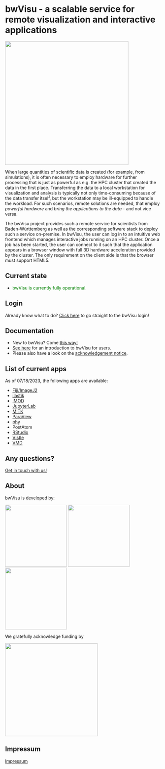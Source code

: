 # bwVisu - a scalable service for remote visualization and interactive applications

<img src="https://github.com/bwvisu/docs/raw/master/img/bwvisu2.png" alt="" width="400"/>

When large quantities of scientific data is created (for example, from simulations), it is often necessary to employ hardware for further processing that is just as powerful as e.g. the HPC cluster that created the data in the first place. Transferring the data to a local workstation for visualization and analysis is typically not only time-consuming because of the data transfer itself, but the workstation may be ill-equipped to handle the workload. For such scenarios, remote solutions are needed, that employ *powerful hardware* and *bring the applications to the data* - and not vice versa.

The bwVisu project provides such a remote service for scientists from Baden-Württemberg as well as the corresponding software stack to deploy such a service on-premise. In bwVisu, the user can log in to an intuitive web frontend which manages interactive jobs running on an HPC cluster. Once a job has been started, the user can connect to it such that the application appears in a browser window with full 3D hardware acceleration provided by the cluster. The only requirement on the client side is that the browser must support HTML5.

## Current state

<!-- * <p style="color:green;">bwVisu is running. The service is available for users of bwForCluster Helix and users of SDS@hd. </p> -->
<!--* <p style="color:red;">bwVisu is currently down for maintenance, but will be back online soon.</p> -->
<!--* <p style="color:green;"> bwVisu is currently operational. Due to the ongoing mitigation of the maintenance of hpc cluster Helix there might be gaps in the availability of the service.  In general, the service is available for users of bwForCluster Helix and users of SDS@hd. </p> -->
* <p style="color:green;"> bwVisu is currently fully operational.</p>

## Login
Already know what to do? [Click here](https://bwvisu-web.urz.uni-heidelberg.de) to go straight to the bwVisu login!

## Documentation
* New to bwVisu? Come [this way!](user-docs/getting-started.md)
* [See here](user-docs/user-docs.md) for an introduction to bwVisu for users.
* Please also have a look on the [acknowledgement notice](acknowledgement.md).

<!-- * **For administrators or the technically inclined:** [See here](technical-docs/technical-docs.md) for the bwVisu technical documentation, including a description of its architecture, how it works and how to install bwVisu. -->

## List of current apps
As of 07/18/2023, the following apps are available:
- [Fiji/ImageJ2](https://imagej.net/software/fiji/)
- [ilastik](https://www.ilastik.org/)
- [IMOD](https://bio3d.colorado.edu/imod/)
- [JupyterLab](https://jupyter.org/)
- [MITK](https://www.mitk.org/)
- [ParaView](https://www.paraview.org/)
- [phy](https://github.com/cortex-lab/phy)    
- PostAtom
- [RStudio](https://posit.co/products/open-source/rstudio-server/)
- [Vistle](https://vistle.io/)
- [VMD](https://www.ks.uiuc.edu/Research/vmd/)

## Any questions?

[Get in touch with us!](mailto:bwvisu-support@urz.uni-heidelberg.de)

## About

bwVisu is developed by:

<img src="https://github.com/bwvisu/docs/raw/master/img/unihd.png" alt=""  width="200"/>
<img src="https://github.com/bwvisu/docs/raw/master/img/hlrs.png" alt="" width="200"/>
<img src="https://github.com/bwvisu/docs/raw/master/img/kit.png" alt=""  width="200"/>

We gratefully acknowledge funding by


<img src="https://github.com/bwvisu/docs/raw/master/img/mwk.png" alt="" width="300"/>

## Impressum

[Impressum](https://www.urz.uni-heidelberg.de/de/Impressum)
